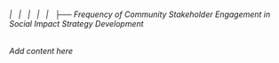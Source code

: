 ###### |   |   |   |   |   ├── Frequency of Community Stakeholder Engagement in Social Impact Strategy Development

*Add content here*
